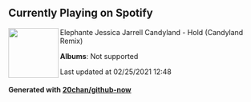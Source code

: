 ## Currently Playing on Spotify

[<img align="left" width="100" src="https://i.scdn.co/image/ab67616d0000b273e89d2b526aebeeaf097bd07a">](https://open.spotify.com/album/5BNJGWTaN96oYEmpSmXR77)

Elephante Jessica Jarrell Candyland - Hold (Candyland Remix)

**Albums**: Not supported

Last updated at 02/25/2021 12:48

#### Generated with [20chan/github-now](https://github.com/20chan/github-now)


<!--
**20chan/20chan** is a ✨ _special_ ✨ repository because its `README.md` (this file) appears on your GitHub profile.

Here are some ideas to get you started:

- 🔭 I’m currently working on ...
- 🌱 I’m currently learning ...
- 👯 I’m looking to collaborate on ...
- 🤔 I’m looking for help with ...
- 💬 Ask me about ...
- 📫 How to reach me: ...
- 😄 Pronouns: ...
- ⚡ Fun fact: ...
-->
